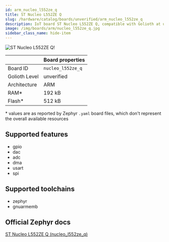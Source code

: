 ```yaml
---
id: arm_nucleo_l552ze_q
title: ST Nucleo L552ZE Q
slug: /hardware/catalog/boards/unverified/arm_nucleo_l552ze_q
description: IoT board ST Nucleo L552ZE Q, compatible with Golioth at unverified level.
image: /img/boards/arm/nucleo_l552ze_q.jpg
sidebar_class_name: hide-item
---
```


[//]: # (This is an auto-generated file, do not edit! Changes to it will be lost upon re-generation)

![ST Nucleo L552ZE Q!](/img/boards/arm/nucleo_l552ze_q.jpg "ST Nucleo L552ZE Q")

|                | Board properties     |
| -------------  | -------------------- |
| Board ID       | `nucleo_l552ze_q` |
| Golioth Level  | unverified       |
| Architecture   | ARM |
| RAM*           | 192 kB |
| Flash*         | 512 kB |

\* values are as reported by Zephyr `.yaml` board files, which don't represent the overall available resources



## Supported features

* gpio
* dac
* adc
* dma
* usart
* spi

## Supported toolchains

* zephyr
* gnuarmemb

## Official Zephyr docs

[ST Nucleo L552ZE Q (nucleo_l552ze_q)](https://docs.zephyrproject.org/latest/boards/arm/nucleo_l552ze_q/doc/index.html)

